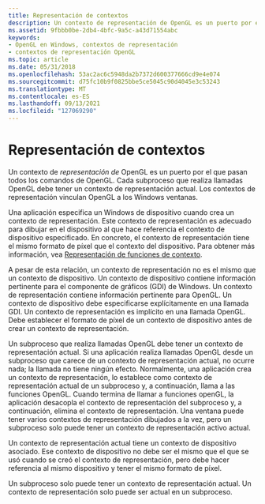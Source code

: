 ```yaml
---
title: Representación de contextos
description: Un contexto de representación de OpenGL es un puerto por el que pasan todos los comandos de OpenGL. Cada subproceso que realiza llamadas OpenGL debe tener un contexto de representación actual. Los contextos de representación vinculan OpenGL a los Windows ventanas.
ms.assetid: 9fbbb0be-2db4-4bfc-9a5c-a43d71554abc
keywords:
- OpenGL en Windows, contextos de representación
- contextos de representación OpenGL
ms.topic: article
ms.date: 05/31/2018
ms.openlocfilehash: 53ac2ac6c5948da2b7372d600377666cd9e4e074
ms.sourcegitcommit: d75fc10b9f0825bbe5ce5045c90d4045e3c53243
ms.translationtype: MT
ms.contentlocale: es-ES
ms.lasthandoff: 09/13/2021
ms.locfileid: "127069290"
---
```

# <a name="rendering-contexts"></a>Representación de contextos

Un contexto de *representación de* OpenGL es un puerto por el que pasan todos los comandos de OpenGL. Cada subproceso que realiza llamadas OpenGL debe tener un contexto de representación actual. Los contextos de representación vinculan OpenGL a los Windows ventanas.

Una aplicación especifica un Windows de dispositivo cuando crea un contexto de representación. Este contexto de representación es adecuado para dibujar en el dispositivo al que hace referencia el contexto de dispositivo especificado. En concreto, el contexto de representación tiene el mismo formato de píxel que el contexto del dispositivo. Para obtener más información, vea [Representación de funciones de contexto](rendering-context-functions.md).

A pesar de esta relación, un contexto de representación no es el mismo que un contexto de dispositivo. Un contexto de dispositivo contiene información pertinente para el componente de gráficos (GDI) de Windows. Un contexto de representación contiene información pertinente para OpenGL. Un contexto de dispositivo debe especificarse explícitamente en una llamada GDI. Un contexto de representación es implícito en una llamada OpenGL. Debe establecer el formato de píxel de un contexto de dispositivo antes de crear un contexto de representación.

Un subproceso que realiza llamadas OpenGL debe tener un contexto de representación actual. Si una aplicación realiza llamadas OpenGL desde un subproceso que carece de un contexto de representación actual, no ocurre nada; la llamada no tiene ningún efecto. Normalmente, una aplicación crea un contexto de representación, lo establece como contexto de representación actual de un subproceso y, a continuación, llama a las funciones OpenGL. Cuando termina de llamar a funciones openGL, la aplicación desacopla el contexto de representación del subproceso y, a continuación, elimina el contexto de representación. Una ventana puede tener varios contextos de representación dibujados a la vez, pero un subproceso solo puede tener un contexto de representación activo actual.

Un contexto de representación actual tiene un contexto de dispositivo asociado. Ese contexto de dispositivo no debe ser el mismo que el que se usó cuando se creó el contexto de representación, pero debe hacer referencia al mismo dispositivo y tener el mismo formato de píxel.

Un subproceso solo puede tener un contexto de representación actual. Un contexto de representación solo puede ser actual en un subproceso.

 

 




